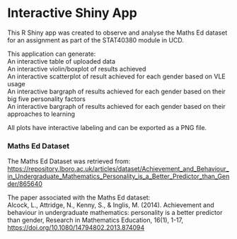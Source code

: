 # Interactive Shiny App
This R Shiny app was created to observe and analyse the Maths Ed dataset for an assignment as part of the STAT40380 module in UCD.

This application can generate: <br />
An interactive table of uploaded data <br />
An interactive violin/boxplot of results achieved <br />
An interactive scatterplot of result achieved for each gender based on VLE usage <br />
An interactive bargraph of results achieved for each gender based on their big five personality factors <br />
An interactive bargraph of results achieved for each gender based on their approaches to learning

All plots have interactive labeling and can be exported as a PNG file.

### Maths Ed Dataset
The Maths Ed Dataset was retrieved from: https://repository.lboro.ac.uk/articles/dataset/Achievement_and_Behaviour_in_Undergraduate_Mathematics_Personality_is_a_Better_Predictor_than_Gender/865640

The paper associated with the Maths Ed dataset: <br />
Alcock, L., Attridge, N., Kenny,
S., & Inglis, M. (2014). Achievement and behaviour in undergraduate mathematics:
personality is a better predictor than gender, Research in Mathematics Education, 16(1),
1-17, https://doi.org/10.1080/14794802.2013.874094
